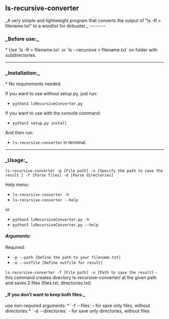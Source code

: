 <h2>ls-recursive-converter</h2>
_A very simple and lightweight program that converts the output of "ls -R > filename.txt" to a wordlist for dirbuster._ 
--------

<h3>_Before use:_</h3>
* Use `ls -R > filename.txt` or `ls --recursive > filename.txt`
on folder with subdirectories.

--------

<h3>_Installation:_</h3>
* No requirements needed.

If you want to use without setup.py, just run:
* `python3 lsRecursiveConverter.py`

If you want to use with the console command:
* `python3 setup.py install`

And then run:
* `ls-recursive-converter` in terminal.

--------

<h3>_Usage:_</h3>

`ls-recursive-converter -p [File path] -o [Specify the path to save the result ] -f [Parse files] -d [Parse directories]`

Help menu:
* `ls-recursive-converter -h`
* `ls-recursive-converter --help`

or 
* `python3 lsRecursiveConverter.py -h`
* `python3 lsRecursiveConverter.py --help`

_<h4>Arguments:</h4>_

Required:
* `-p --path [Define the path to your filename.txt]`
* `-o --outfile [Define outfile for result]`

`ls-recursive-converter -f [File path] -o [Path to save the result]` - 
this command creates directory ls-recursive-converter/ at the given path and saves 2 files (files.txt, directories.txt)

<h4>_If you don't want to keep both files:_</h4>
use non-required arguments:
* `-f --files` - for save only files, without directories
*  `-d --directories` - for save only directories, without files
